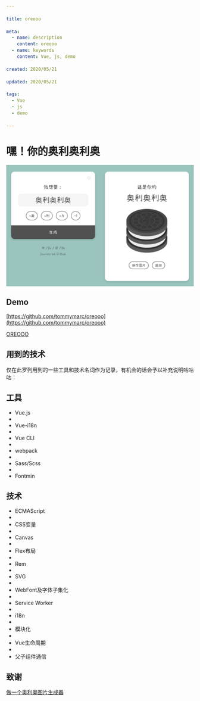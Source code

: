 ```yaml
---

title: oreooo

meta:
  - name: description
    content: oreooo
  - name: keywords
    content: Vue, js, demo

created: 2020/05/21

updated: 2020/05/21
 
tags:
  - Vue
  - js
  - demo
 
---
```


# 嘿！你的奥利奥利奥


<div style="display:flex;justify-content:center;">
  <img src="./images/oreooo.png" style="width:100%"> 
</div>

## Demo

[https://github.com/tommymarc/oreooo](https://github.com/tommymarc/oreooo)

[OREOOO](http://tommymarc.gitee.io/demo/oreooo/)

## 用到的技术

仅在此罗列用到的一些工具和技术名词作为记录，有机会的话会予以补充说明咕咕咕：


## 工具


- Vue.js
- 
- Vue-i18n
- 
- Vue CLI
- 
- webpack
- 
- Sass/Scss
- 
- Fontmin

## 技术


- ECMAScript
- 
- CSS变量
- 
- Canvas
- 
- Flex布局
- 
- Rem
- 
- SVG
- 
- WebFont及字体子集化
- 
- Service Worker
- 
- i18n
- 
- 模块化
- 
- Vue生命周期
- 
- 父子组件通信

## 致谢

[做一个奥利奥图片生成器](https://imjad.cn/archives/code/oreooo/)